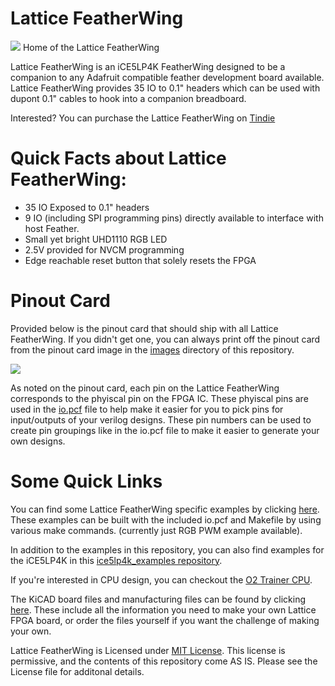 # Lattice FeatherWing
<image src=/images/lattice%20featherwing%20front.jpg>
Home of the Lattice FeatherWing


Lattice FeatherWing is an iCE5LP4K FeatherWing designed to be a companion to any Adafruit compatible feather development board available. Lattice FeatherWing provides 35 IO to 0.1" headers which can be used with dupont 0.1" cables to hook into a companion breadboard.

Interested? You can purchase the Lattice FeatherWing on [Tindie](https://www.tindie.com/products/34549/)

# Quick Facts about Lattice FeatherWing:

* 35 IO Exposed to 0.1" headers 
* 9 IO (including SPI programming pins) directly available to interface with host Feather.
* Small yet bright UHD1110 RGB LED
* 2.5V provided for NVCM programming
* Edge reachable reset button that solely resets the FPGA

# Pinout Card

Provided below is the pinout card that should ship with all Lattice FeatherWing. If you didn't get one, you can always print off the pinout card from the pinout card image in the [images](/images) directory of this repository.

<image src=/images/Lattice%20FeatherWing%20Pincard.jpg>

As noted on the pinout card, each pin on the Lattice FeatherWing corresponds to the phyiscal pin on the FPGA IC. These phyiscal pins are used in the [io.pcf](/examples/common/io.pcf) file to help make it easier for you to pick pins for input/outputs of your verilog designs. These pin numbers can be used to create pin groupings like in the io.pcf file to make it easier to generate your own designs.

# Some Quick Links

You can find some Lattice FeatherWing specific examples by clicking [here](/examples). These examples can be built with the included io.pcf and Makefile by using various make commands. (currently just RGB PWM example available).

In addition to the examples in this repository, you can also find examples for the iCE5LP4K in this [ice5lp4k_examples repository](https://github.com/skerr92/ice5lp4k_examples).

If you're interested in CPU design, you can checkout the [O2 Trainer CPU](https://github.com/skerr92/O2-Trainer).

The KiCAD board files and manufacturing files can be found by clicking [here](/Board%20Files/). These include all the information you need to make your own Lattice FPGA board, or order the files yourself if you want the challenge of making your own.

Lattice FeatherWing is Licensed under [MIT License](LICENSE). This license is permissive, and the contents of this repository come AS IS. Please see the License file for additonal details.